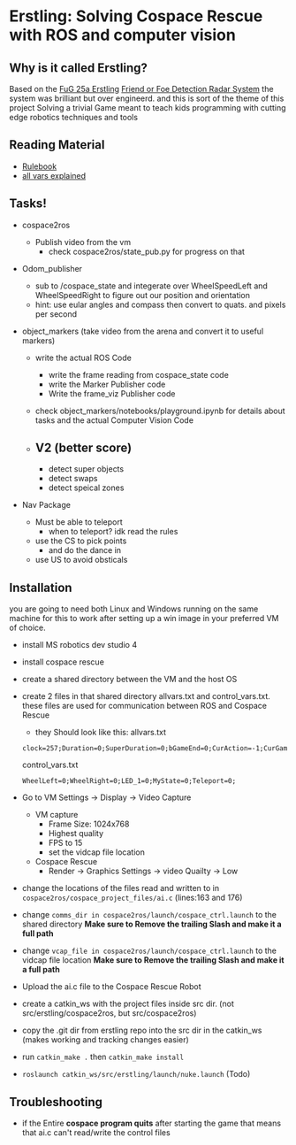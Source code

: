# Erstling: Solving Cospace Rescue with ROS and computer vision 

## Why is it called Erstling?
Based on the [FuG 25a Erstling](https://en.wikipedia.org/wiki/FuG_25a_Erstling) [Friend or Foe Detection Radar System](https://en.wikipedia.org/wiki/Identification_friend_or_foe) 
the system was brilliant but over engineerd. and this is sort of the theme of this project 
Solving a trivial Game meant to teach kids programming with cutting edge robotics techniques and tools

## Reading Material 
- [Rulebook](https://junior.robocup.org/wp-content/uploads/2019Rules/2019_RescueSimulation_Final.pdf)
- [all vars explained](http://cospacerobot.org/documents/CSR-Rescue%202016%20Help%20(Secondary)/index.html#!advancedConditions)

## Tasks!

- cospace2ros 
    - Publish video from the vm
        - check cospace2ros/state_pub.py for progress on that

- Odom_publisher
    - sub to /cospace_state and integerate over WheelSpeedLeft and WheelSpeedRight to figure out our position and orientation 
    - hint: use eular angles and compass then convert to quats. and pixels per second

- object_markers (take video from the arena and convert it to useful markers)
    - write the actual ROS Code
        - write the frame reading from cospace_state code
        - write the Marker Publisher code
        - Write the frame_viz Publisher code
    - check object_markers/notebooks/playground.ipynb for details about tasks and the actual Computer Vision Code

    - ## V2 (better score)
        - detect super objects
        - detect swaps
        - detect speical zones
- Nav Package 
    - Must be able to teleport 
        - when to teleport? idk read the rules
    - use the CS to pick points
        - and do the dance in 
    - use US to avoid obsticals 

## Installation
you are going to need both Linux and Windows running on the same machine for this to work
after setting up a win image in your preferred VM of choice.

- install MS robotics dev studio 4
- install cospace rescue
- create a shared directory between the VM and the host OS
- create 2 files in that shared directory allvars.txt and control_vars.txt. these files are used for communication between ROS and Cospace Rescue
    - they Should look like this:
    allvars.txt
    
    ``` 
    clock=257;Duration=0;SuperDuration=0;bGameEnd=0;CurAction=-1;CurGame=0;SuperObj_Num=0;SuperObj_X=0;SuperObj_Y=0;Teleport=0;LoadedObjects=0;US_Front=9;US_Left=19;US_Right=86;CSLeft_R=231;CSLeft_G=40;CSLeft_B=42;CSRight_R=204;CSRight_G=217;CSRight_B=255;PositionX=0;PositionY=0;TM_State=1;Compass=280;Time=132;WheelLeft=0;WheelRight=0;LED_1=0;MyState=0;
    ```

    control_vars.txt
    ```
    WheelLeft=0;WheelRight=0;LED_1=0;MyState=0;Teleport=0;
    ```

- Go to VM Settings -> Display -> Video Capture 
    - VM capture
        - Frame Size: 1024x768
        - Highest quality 
        - FPS to 15
        - set the vidcap file location
    - Cospace Rescue 
        - Render -> Graphics Settings -> video Quailty -> Low

- change the locations of the files read and written to in ```cospace2ros/cospace_project_files/ai.c``` (lines:163 and 176)
- change ```comms_dir in cospace2ros/launch/cospace_ctrl.launch``` to the shared directory **Make sure to Remove the trailing Slash and make it a full path** 
- change ```vcap_file in cospace2ros/launch/cospace_ctrl.launch``` to the vidcap file location **Make sure to Remove the trailing Slash and make it a full path** 

- Upload the ai.c file to the Cospace Rescue Robot
- create a catkin_ws with the project files inside src dir. (not src/erstling/cospace2ros, but src/cospace2ros)
- copy the .git dir from erstling repo into the src dir in the catkin_ws (makes working and tracking changes easier)
- run ```catkin_make .``` then ```catkin_make install```
- ```roslaunch catkin_ws/src/erstling/launch/nuke.launch``` (Todo)

## Troubleshooting
- if the Entire **cospace program quits** after starting the game that means that ai.c can't read/write the control files 
